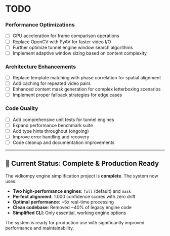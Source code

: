 # TODO

### **Performance Optimizations**

- [ ] GPU acceleration for frame comparison operations
- [ ] Replace OpenCV with PyAV for faster video I/O
- [ ] Further optimize tunnel engine window search algorithms
- [ ] Implement adaptive window sizing based on content complexity

### **Architecture Enhancements**

- [ ] Replace template matching with phase correlation for spatial alignment
- [ ] Add caching for repeated video pairs
- [ ] Enhanced content mask generation for complex letterboxing scenarios
- [ ] Implement proper fallback strategies for edge cases

### **Code Quality**

- [ ] Add comprehensive unit tests for tunnel engines
- [ ] Expand performance benchmark suite
- [ ] Add type hints throughout (ongoing)
- [ ] Improve error handling and recovery
- [ ] Code cleanup and documentation improvements

---

## 🎯 **Current Status: Complete & Production Ready**

The vidkompy engine simplification project is **complete**. The system now uses:

- **Two high-performance engines**: `full` (default) and `mask`
- **Perfect alignment**: 1.000 confidence scores with zero drift
- **Optimal performance**: ~5x real-time processing
- **Clean codebase**: Removed ~40% of legacy engine code
- **Simplified CLI**: Only essential, working engine options

The system is ready for production use with significantly improved performance and maintainability.
